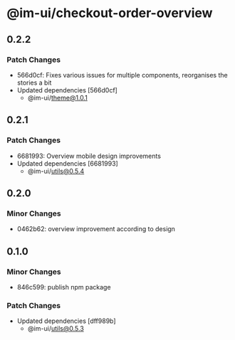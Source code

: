 # @im-ui/checkout-order-overview

## 0.2.2

### Patch Changes

- 566d0cf: Fixes various issues for multiple components, reorganises the stories a bit
- Updated dependencies [566d0cf]
  - @im-ui/theme@1.0.1

## 0.2.1

### Patch Changes

- 6681993: Overview mobile design improvements
- Updated dependencies [6681993]
  - @im-ui/utils@0.5.4

## 0.2.0

### Minor Changes

- 0462b62: overview improvement according to design

## 0.1.0

### Minor Changes

- 846c599: publish npm package

### Patch Changes

- Updated dependencies [dff989b]
  - @im-ui/utils@0.5.3
